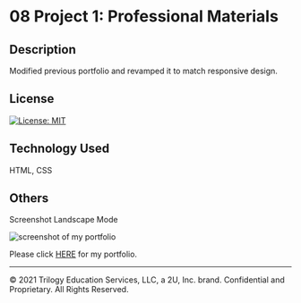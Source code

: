 # 08 Project 1: Professional Materials

## Description

Modified previous portfolio and revamped it to match responsive design.

## License

[![License: MIT](https://img.shields.io/badge/License-MIT-yellow.svg)](https://opensource.org/licenses/MIT)

## Technology Used

HTML, CSS

## Others

Screenshot Landscape Mode

![screenshot of my portfolio](./image/screenshot.png)

Please click [HERE](https://mt0814.github.io/Millie-Portfolio/) for my portfolio.

---

© 2021 Trilogy Education Services, LLC, a 2U, Inc. brand. Confidential and Proprietary. All Rights Reserved.
